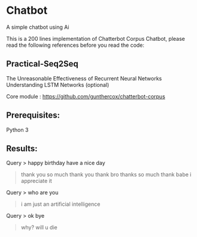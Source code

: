 # Chatbot
A simple chatbot using Ai

This is a 200 lines implementation of Chatterbot Corpus Chatbot, please read the following references before you read the code:

## Practical-Seq2Seq

The Unreasonable Effectiveness of Recurrent Neural Networks
Understanding LSTM Networks (optional)

Core module : https://github.com/gunthercox/chatterbot-corpus


## Prerequisites:

Python 3

## Results:

Query > happy birthday have a nice day

 > thank you so much
 > thank you
 > thank bro
 > thanks so much
 > thank babe i appreciate it
 
Query > who are you

 > i am just an artificial intelligence
 
Query > ok bye

 > why? will u die
